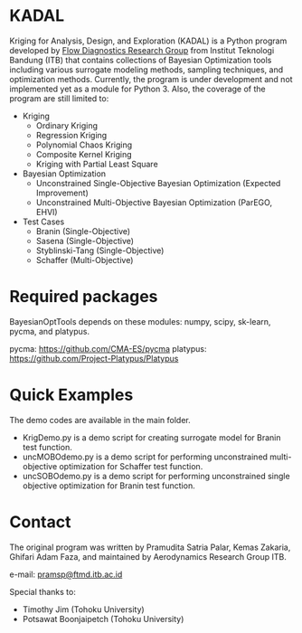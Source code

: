 # KADAL
Kriging for Analysis, Design, and Exploration (KADAL) is a Python program developed by [Flow Diagnostics Research Group](https://flowdiagnostics.ftmd.itb.ac.id "Our Lab's Homepage") from Institut Teknologi Bandung (ITB) that contains collections of Bayesian Optimization tools including various surrogate modeling methods, sampling techniques, and optimization methods.
Currently, the program is under development and not implemented yet as a module for Python 3. Also, the coverage of the program are still limited to:

* Kriging
  * Ordinary Kriging
  * Regression Kriging
  * Polynomial Chaos Kriging
  * Composite Kernel Kriging
  * Kriging with Partial Least Square
* Bayesian Optimization
  * Unconstrained Single-Objective Bayesian Optimization (Expected Improvement)
  * Unconstrained Multi-Objective Bayesian Optimization (ParEGO, EHVI)
* Test Cases
  * Branin (Single-Objective)
  * Sasena (Single-Objective)
  * Styblinski-Tang (Single-Objective)
  * Schaffer (Multi-Objective)
  
# Required packages
BayesianOptTools depends on these modules: numpy, scipy, sk-learn, pycma, and platypus.

pycma: https://github.com/CMA-ES/pycma
platypus: https://github.com/Project-Platypus/Platypus

# Quick Examples
The demo codes are available in the main folder. 
* KrigDemo.py is a demo script for creating surrogate model for Branin test function.
* uncMOBOdemo.py is a demo script for performing unconstrained multi-objective optimization for Schaffer test function.
* uncSOBOdemo.py is a demo script for performing unconstrained single objective optimization for Branin test function.

# Contact
The original program was written by Pramudita Satria Palar, Kemas Zakaria, Ghifari Adam Faza, and maintained by Aerodynamics Research Group ITB. 

e-mail: pramsp@ftmd.itb.ac.id

Special thanks to:
- Timothy Jim (Tohoku University)
- Potsawat Boonjaipetch (Tohoku University)
